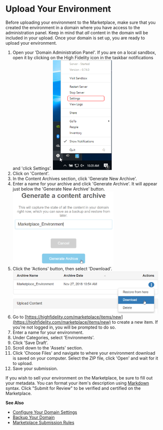 # Upload Your Environment

Before uploading your environment to the Marketplace, make sure that you created the environment in a domain where you have access to the administration panel. Keep in mind that _all_ content in the domain will be included in your upload. Once your domain is set up, you are ready to upload your environment.

1. Open your 'Domain Administration Panel'. If you are on a local sandbox, open it by clicking on the High Fidelity icon in the taskbar notifications and 'click Settings'. ![](_images/sandbox-settings.png)
2. Click on 'Content'.
3. In the Content Archives section, click 'Generate New Archive'.
4. Enter a name for your archive and click 'Generate Archive'. It will appear just below the 'Generate New Archive' button. ![](_images/environment-archive.png)
5. Click the 'Actions' button, then select 'Download'. ![](_images/environment-download.png)
6. Go to [https://highfidelity.com/marketplace/items/new](https://highfidelity.com/marketplace/items/new) to create a new item. If you're not logged in, you will be prompted to do so.
7. Enter a name for your environment.
8. Under Categories, select 'Environments'.
9. Click 'Save Draft'. 
10. Scroll down to the 'Assets' section. 
11. Click 'Choose Files' and navigate to where your environment download is saved on your computer. Select the ZIP file, click 'Open' and wait for it to upload.
12. Save your submission.

If you wish to sell your environment on the Marketplace, be sure to fill out your metadata. You can format your item's description using [Markdown](../../../contribute/write-for-us#markdown-guide) syntax. Click "Submit for Review" to be verified and certified on the Marketplace. 

**See Also**

+ [Configure Your Domain Settings](../../host/your-domain/configure-settings)
+ [Backup Your Domain](../../host/backup-restore-domain#backup-your-domain)
+ [Marketplace Submission Rules](../submission-rules)